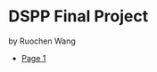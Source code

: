 # DSPP Final Project

by Ruochen Wang

* [Page 1](https://ruochen-wang97.github.io/git-example/page1)